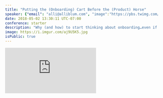 ```yaml
---
title: "Putting the (Onboarding) Cart Before the (Product) Horse"
speaker: {"email": "alli@alliblum.com", "image":"https://pbs.twimg.com/profile_images/3248602470/3b84cc1ed8c30e766002a79b5e907ad6.jpeg","name":"Alli Blum","title":"SaaS Onboarding Optimization Consultant","bioUrl":"http://www.microconf.com/starter/speakers/alli-blum/","twitter":"AlliBlum","website":"http://www.alliblum.com","location":"New Jersey","description":"Tweeting mini-lessons on copywriting, onboarding, and customer research. More in-depth info at https://bit.ly/2LrsXkw  Email me at alli@alliblum.com","verified":false}
date: 2018-05-02 13:30:11 UTC-07:00
conference: starter
description: "Why (and how) to start thinking about onboarding…even if your product isn't built yet. Is it crazy to think about onboarding before you have something to onboard people onto? Should onboarding be a priority when you're still teeny tiny? We'll talk about how your early stage actually gives you an unfair advantage–and how to use it."
image: https://i.imgur.com/aj9U5K5.jpg
isPublic: true
---
```


<div class="iframe-wrapper"><iframe class="responsive-iframe" src="https://www.facebook.com/plugins/video.php?href=https%3A%2F%2Fbusiness.facebook.com%2Fteamlanio%2Fvideos%2F1678190282229595%2F&show_text=0&width=560" scrolling="no" frameborder="0" allowTransparency="true" allowFullScreen="true" /></div>

You'll learn:

- Why people stop using your product
- How to write the perfect automated email sequence to get them back
- How to make your customers experts in using your product and love it at every step

<!-- https://twitter.com/mijustin/status/988987210828464129 -->

# Why focus on onboarding?

Onboarding is the process of setting people up to be successful, which is worthwhile even if you don't have a product yet. Nailing onboarding will give you a huge advantage.

![Onboarding optimization can feel like poking your eyeballs out to get information to solve a large scary complicated problem.](https://i.imgur.com/yn5hXJW.png)

The process of improving onboarding touches a little on copywriting, user research, and customer success. Between in-app messages, scheduling demos, and setting up scheduled emails when people leave your product, there is a lot of complexity:

- How do you get people to do things?
- How do you know what you should be getting people to do?
- How do you set up behaviorally triggered sequences so it doesn't explode into sending someone 15 emails a single day?
- How do you figure out what to put in the emails?

This talk is about simplifying that complexity so you know exactly what you need to do.

# Hidden Work

> People don't want software, they want their problems solved.

We can think about onboarding from much simpler core questions. First, why do people stop trying to solve their problems with your software? People don't want software, they want their problems solved.

Alli believes the reason people quit using your software is that there's a mismatch between the easy journey your customer expects to take, and the arduous journey you force on them.

![Climbing a mountain is hard, but you can be motivated to climb all the way through if you feel like you're making progress by getting tiny wins along the way. #large](https://i.imgur.com/VO2HF3X.png)

To help your customers solve their problems (and therefore decrease the chance that they'll quit your software) focus on removing **hidden work** - the inessential work that your customers aren't expecting to need to do to solve their problem.

There are two types of hidden work to focus on removing: product-centric hidden work, and internal hidden work.

## 1. Product-Centric Hidden Work

Product-Centric Work is the work of figuring out how to use a new product.

Here are 3 common examples of emails that include product-centric hidden work.

![An example of forcing your users to watch your vacation photos (watch 22 minute webinars) before you let them eat deviled eggs (upload their photos). #large](https://i.imgur.com/dXzABJ9.png)

### 1. The "Vacation Photos" Approach

When you're invited over to someone's house for a dinner party, it sucks if you have to look at their vacation photos before you can eat the deviled eggs.

In the same way: if your user has a simple problem, don't make them read your product manual or watch a 22 minute webinar before they can get started. Give them precisely what they need to solve the exact problem they have and cut away everything else.

---

![This company is giving their users 7 things to do (each blue line is a call to action) in their first email, which is too many. Most users will likely choose to do nothing. #large](https://i.imgur.com/6EZTmIk.png)

### 2. The "Too Much Too Soon" Approach

If you ask your users to do too much too soon, you give them [decision fatigue](https://en.wikipedia.org/wiki/Decision_fatigue), which doesn't increase the chance they'll take any action. This is known of as the "rule of one" in email marketing: reducing the actions you're asking of your users to a single actionable step dramatically increases the percent of people who take any action.

---

![The Bad Intern approach to onboarding - bleh #large](https://i.imgur.com/Qlq6fz3.png)

### 3. The "Clueless Intern" Approach

Don't force your users to figure out what to do first. Your users shouldn't need to become an expert on your product before they can evaluate if they like it.

> No one wants software, they just want their problems solved.

People are signing up because they have a specific problem they want to solve. They don't want to read a quick start guide, they want their problem solved. If you make it hard for them to solve it, only the most committed people will get through your bad onboarding.

---

![The project management app Harvest has a great first onboarding email that prompts users to Create a Project.](https://i.imgur.com/5tfdgaK.png)

### A Better Approach

Focus on the core actions your users need to take to get value out of your product and solve their problems.

The project management app [Harvest](https://www.getharvest.com/) can solve a lot of problems for its users: calculating how much a project costs, keeping projects on track, getting clients to pay faster, etc.

Users can't do any of that until they've performed the first tiny action of creating a project, though, so that's what the first onboarding email from Harvest prompts them to do.

What's the one tiny action your users can take to start them on the journey of solving their problems?

Try these tools to collect data that may help you figure out what that action could be: [Userlist](https://userlist.io/), [mixpanel](https://mixpanel.com/), [kissmetrics](https://www.kissmetricshq.com/), [looker](https://looker.com/), and [heap analytics](https://heapanalytics.com/).

Focus on comparing what users are doing right before they upgrade to what users are doing right before they quit.

![A simpler model for email sequences looks like a grid. Each column is a specific action for a user to take, and each square is an individual email. Each user will only get a subset of the emails (shown here in green).](https://i.imgur.com/SG8tHN2.png)

Once you know the actions you want to be encouraging your users to take, it's much easier to write an onboarding email sequence. Simply write a series of emails for each onboarding action, and trigger that sequence with a behavior from your user.

---

## 2. Internal Hidden Work

Internal hidden work is the work of getting yourself to do what you want to do. Customers need help with this work too, even more than they need help with the product-centric work of using your software.

<!-- Your customers may want better SEO, but know that improving it would take a lot of effort, so they prioritize other tasks above it and let themselves become distracted. -->

Your customers may want to use your software, but need to first convince their boss that this is a problem worth spending money on. You could help them by writing an email to their boss for them!

![An example customer response to an email asking what's going on in their world.](https://i.imgur.com/bmyCSs6.jpg)

How do you figure out what your customer's internal work is? Research your customers by setting up basic onboarding automation:

1.  Set up a landing page with an email signup form
2.  When users sign up, send them a welcome email asking "Hey, what's going on in your world? Why'd you sign up for this product?" (this question will get you a gold mine of data)
3.  Respond to new users to build relationships

To get to the "why" behind the responses you get back, look for outcome phrases: "I signed up for your product **so I can...**", "I want to **be able to...**", etc.

Here are some free tools for cataloging this user research:

- [Airstory](https://www.airstory.co/): free tool for clipping, organizing, and writing with the voice of your customer
- [Nomnom](https://nomnominsights.com/): aggregate customer feedback on an existing project
- [Usability-Hub](https://usabilityhub.com/): get feedback on usability for features you're working on

After going through this research, you should be able to answer these questions about your customer:

- What's the "job" that your customer hires you to do?
- What's going on in their world that made someone consider your product?
- What outcome are they looking for?
- What do they believe about their problem?

# How do you write an onboarding email?

An onboarding email should have three parts:

1.  **Message-Matching**: Help someone overcome their internal hurdles (internal hidden work).
2.  **Instructions**: The step-by-step guide to eliminate the product-centric work involved with doing what you're asking them to do to solve their problem.
3.  **Call to Action**: Invite them to complete the action they need to take now.

<!-- ![An example of an onboarding message that uses message-matching, instructions, and two calls to action.](https://i.imgur.com/02PzMyr.png) -->

![Exact Phrase Message Matching in action on BananaBlaster](https://i.imgur.com/l87JoQf.png)

The purpose of every onboarding email is to get your customers to come back and use your product. Unless your product is a Hotel California, everyone is always leaving.

Here's an example of what this could look like for a fictional product that helps keep track of your bananas:

1.  **Message-Matching**: _The hardest thing about running a banana stand is keeping track of your bananas. But if your whole team is trained the same way, it will be easier._
2.  **Instructions**: _You can send your employees pre-written training materials from your Banana Blaster dashboard. Here are the steps you need to take to do that..._
3.  **Call to Action**: _Send pre-written training docs to your team._

<!-- You should also pay attention to how your customer is going to be using this information. Are they going to be on the subway and can't load your links? -->

<!-- ![Joining the conversation happening in your reader's head works.](https://i.imgur.com/ozMUGha.png) -->

<!-- You can say "there are 35 ways to use this project" but it doesn't work as well as joining the conversation happening in your reader's head and solving the problem they're having _right now_. -->

<!-- Making it easy to get started works. Harvest's "Create a Project" email hasn't changed in years. -->

<!-- ![Talking to people like they are real people works.](https://i.imgur.com/4O0sH20.png) -->

<!-- ![Getting rid of the hidden work involved with learning a new software works.](https://i.imgur.com/7oy0Wix.png) -->

# Takeaway

Onboarding can seem scary and technical, but it's fundamentally about helping people.

To help your customers get started, get the right mindset:

- You're teaching people something new
- You're solving their problems
- You're eliminating hidden work

_Thanks to:_

- _Tanya Snook for letting me quote her_
- _Val Geisler for letting me quote her case study_
- _Sofia Quintero at Nom Nom for sharing data on her emails_
- _Jane Portman for sharing results from her Tiny Reminder email_
- _Coral Edwards for sharing backstory on Harvest_

# Questions

**When bootstrapping you have to make hard choices on what to prioritize. How do incrementally build the 20 user onboarding email sequence?**

_You're always going to be strapped for time, but you should never start with zero emails and zero help. If it's a matter of waiting a few weeks to launch with email onboarding, I'd say wait._

_Get started by sending emails at the top of the sequence: one email for each action. Send emails out based on the actions you're hypothesizing people will take, and look at data to test if that's actually the actions they take and if you need to write more emails in the sequence for that action._

_Start by just asking "what's going on in your world?"_

**In your examples of emails, they're all plaintext. We've noticed those do a lot better (because people are sick of the Mailchimp template). Our current onboarding series can't be plaintext because they have screenshots. Thoughts?**

_Test what works best for you. I recommend plaintext as a starting point._

**Can the "what's up in your world" research emails and the "here's our product" call to action emails be in the same email?**

_Keep each email tightly focused on a single action._

**How do you consider in-app onboarding?**

_You want both in-app and email onboarding. Email onboarding is for when they leave your app._

_A lot of onboarding in-app happens right when you sign up, but often people sign up at 2am when they're not ready to actually onboard._

Check out [Alli's free course on onboarding](https://alliblum.com), [download her slides](https://alliblum.com/microconf-2018), and email her at alli@alliblum.com.

<!-- This is effectively the [Jobs to be Done](https://microconf.gen.co/claire-suellentrop) framework. -->

<!-- > Your customer's biggest problem is unlikely to be that they want to try your features. -->

<!-- Your customer may hate software, but still have the pain your software solves. -->

<!-- https://twitter.com/spydergrrl/status/955218540977631232 -->

<!-- Don't just _pretend_ to go through UX research ("UX theatre"). If your product isn't based in user feedback, you have a huge cultural problem. -->
